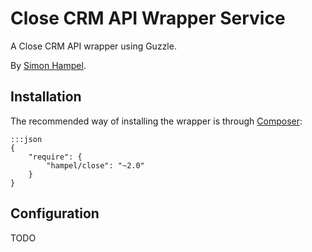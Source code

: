 Close CRM API Wrapper Service
=============================

A Close CRM API wrapper using Guzzle.

By [Simon Hampel](https://twitter.com/SimonHampel).

Installation
------------

The recommended way of installing the wrapper is through [Composer](http://getcomposer.org):

    :::json
    {
        "require": {
            "hampel/close": "~2.0"
        }
    }

Configuration
-------------

TODO
